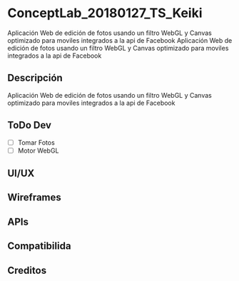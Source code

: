 # ConceptLab_20180127_TS_Keiki
Aplicación Web de edición de fotos usando un filtro WebGL y Canvas optimizado para moviles integrados a la api de Facebook
Aplicación Web de edición de fotos usando un filtro WebGL y Canvas optimizado para moviles integrados a la api de Facebook 
## Descripción
Aplicación Web de edición de fotos usando un filtro WebGL y Canvas optimizado para moviles integrados a la api de Facebook
## ToDo Dev
-[ ] Tomar Fotos
-[ ] Motor WebGL
## UI/UX
## Wireframes
## APIs
## Compatibilida
## Creditos
